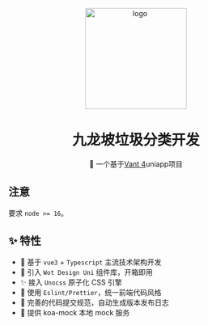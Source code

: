 <p align="center">
    <img alt="logo" src="https://wot-design-uni.cn/wot-design.png" width="200">
</p>

<h1 align="center">九龙坡垃圾分类开发</h1>

<p align="center">📱 一个基于<a href="https://github.com/youzan/vant.git">Vant 4</a>uniapp项目</p>

## 注意

要求 `node >= 16`。

## ✨ 特性

- 🚀 基于 `vue3` + `Typescript` 主流技术架构开发
- 🚀 引入 `Wot Design Uni` 组件库，开箱即用
- ✨ 接入 `Unocss` 原子化 CSS 引擎
- 💪 使用 `Eslint/Prettier`，统一前端代码风格
- 💪 完善的代码提交规范，自动生成版本发布日志
- 💪 提供 koa-mock 本地 mock 服务
